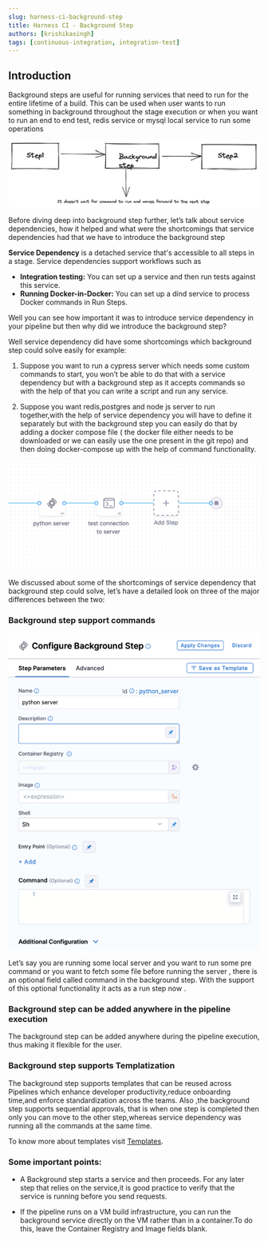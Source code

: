 ```yaml
---
slug: harness-ci-background-step
title: Harness CI - Background Step
authors: [krishikasingh]
tags: [continuous-integration, integration-test]
---
```


## Introduction

Background steps are useful for running services that need to run for the entire lifetime of a build. This can be used when user wants to run something in background throughout the stage execution or when you want to run an end to end test, redis service or mysql local service to run some operations  

![Background Step Introduction](./background_step_introduction.png)

Before diving deep into background step further, let’s talk about service dependencies, how it helped and what were the shortcomings that service dependencies had that we have to introduce the background step 

**Service Dependency** is a detached service that's accessible to all steps in a stage. Service dependencies support workflows such as
- **Integration testing:** You can set up a service and then run tests against this service.
- **Running Docker-in-Docker:** You can set up a dind service to process Docker commands in Run Steps.

Well you can see how important it was to introduce service dependency in your pipeline but then why did we introduce the background step?

Well service dependency did have some shortcomings which background step could solve easily for example:

1. Suppose you want to run a cypress server which needs some custom commands to start, you won’t be able to do that with a service dependency but with a background step as it accepts commands so with the help of that you can write a script and run any service.

2. Suppose you want redis,postgres and node js server to run together,with the help of service dependency you will have to define it separately but with the background step you can easily do that by adding a docker compose file ( the docker file either needs to be downloaded or we can easily use the one present in the git repo) and then doing docker-compose up with the help of command functionality. 

![Background Step Pipeline](./background_step_pipeline.png)

We discussed about some of the shortcomings of service dependency that background step could solve, let’s have a detailed look on three of the major differences between the two:


### Background step support commands

![Background Step Settings](./background_step_settings.png)

Let’s say you are running some local server and you want to run some pre command or you want to fetch some file before running the server , there is an optional field called command in the background step. With the support of this optional functionality it acts as a run step now .

### Background step can be added anywhere in the pipeline execution

The background step can be added anywhere during the pipeline execution, thus making it flexible for the user.

### Background step supports Templatization

The background step supports templates that can be reused across Pipelines which enhance developer productivity,reduce onboarding time,and enforce standardization across the teams. 
Also ,the background step supports sequential approvals, that is when one step is completed then only you can move to the other step,whereas service dependency was running all the commands at the same time.

To know more about templates visit [Templates](https://docs.harness.io/article/6tl8zyxeol-template).
           
### Some important points:

- A Background step starts a service and then proceeds. For any later step that relies on the service,it is good practice to verify that the service is running before you send requests.

- If the pipeline runs on a VM build infrastructure, you can run the background service directly on the VM rather than in a container.To do this, leave the Container Registry and Image fields blank.

